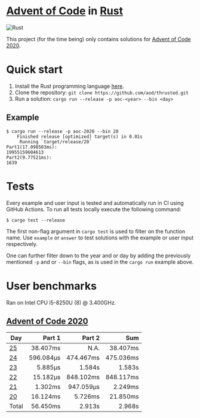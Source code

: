 # [Advent of Code][aoc] in [Rust][rust]

![Rust](https://github.com/aod/thrusted/workflows/Rust/badge.svg)

This project (for the time being) only contains solutions for
[Advent of Code 2020][aoc_2020].

# Quick start

1. Install the Rust programming language [here][rust_install].
2. Clone the repository: `git clone https://github.com/aod/thrusted.git`
2. Run a solution: `cargo run --release -p aoc-<year> --bin <day>`

## Example

```
$ cargo run --release -p aoc-2020 --bin 20
    Finished release [optimized] target(s) in 0.01s
     Running `target/release/20`
Part1(17.098503ms):
19955159604613
Part2(9.77521ms):
1639
```

# Tests

Every example and user input is tested and automatically run in CI using GitHub
Actions. To run all tests locally execute the following command:

```
$ cargo test --release
```

The first non-flag argument in `cargo test` is used to filter on the function
name. Use `example` or `answer` to test solutions with the example or user input
respectively.

One can further filter down to the year and or day by adding the previously
mentioned `-p` and or `--bin` flags, as is used in the `cargo run` example above.

# User benchmarks

Ran on Intel CPU i5-8250U (8) @ 3.400GHz.

## [Advent of Code 2020][aoc_2020]

| Day                | Part 1    | Part 2    | Sum       |
|--------------------|----------:|----------:|----------:|
| [25][aoc_2020_25]  |  38.407ms |      N.A. |  38.407ms |
| [24][aoc_2020_24]  | 596.084µs | 474.467ms | 475.036ms |
| [23][aoc_2020_23]  |   5.885µs |   1.584s  |   1.583s  |
| [22][aoc_2020_22]  |  15.182µs | 848.102ms | 848.117ms |
| [21][aoc_2020_21]  |   1.302ms | 947.059µs |   2.249ms |
| [20][aoc_2020_20]  |  16.124ms |   5.726ms |  21.850ms |
| Total              |  56.450ms |   2.913s  |   2.968s  |

[rust]: https://www.rust-lang.org
[rust_install]: https://www.rust-lang.org/tools/install
[aoc]: https://adventofcode.com
[aoc_2020]: https://adventofcode.com/2020
[aoc_2020_25]: https://adventofcode.com/2020/day/25
[aoc_2020_24]: https://adventofcode.com/2020/day/24
[aoc_2020_23]: https://adventofcode.com/2020/day/23
[aoc_2020_22]: https://adventofcode.com/2020/day/22
[aoc_2020_21]: https://adventofcode.com/2020/day/21
[aoc_2020_20]: https://adventofcode.com/2020/day/20
